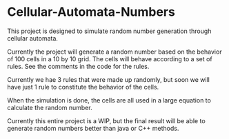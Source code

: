 # Cellular-Automata-Numbers
This project is designed to simulate random number generation through cellular automata.

Currently the project will generate a random number based on the behavior of 100 cells in a 10 by 10 grid. The cells will behave according to a set of rules. See the comments in the code for the rules.

Currently we hae 3 rules that were made up randomly, but soon we will have just 1 rule to constitute the behavior of the cells.

When the simulation is done, the cells are all used in a large equation to calculate the random number.

Currently this entire project is a WIP, but the final result will be able to generate random numbers better than java or C++ methods.
